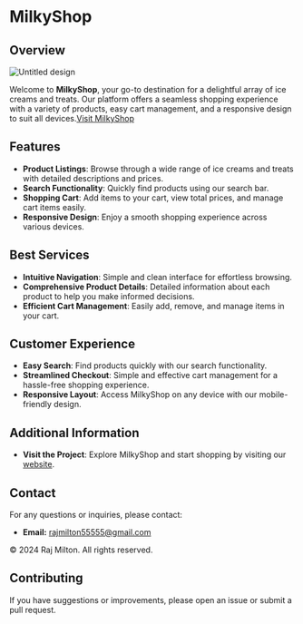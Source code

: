 # MilkyShop

## Overview
![Untitled design](https://github.com/user-attachments/assets/ad7c2c9c-df67-47cf-9fac-1f88fbad15bf)


Welcome to **MilkyShop**, your go-to destination for a delightful array of ice creams and treats. Our platform offers a seamless shopping experience with a variety of products, easy cart management, and a responsive design to suit all devices.[Visit MilkyShop](https://rajmiltonn.github.io/MilkyShop/)

## Features

- **Product Listings**: Browse through a wide range of ice creams and treats with detailed descriptions and prices.
- **Search Functionality**: Quickly find products using our search bar.
- **Shopping Cart**: Add items to your cart, view total prices, and manage cart items easily.
- **Responsive Design**: Enjoy a smooth shopping experience across various devices.

## Best Services

- **Intuitive Navigation**: Simple and clean interface for effortless browsing.
- **Comprehensive Product Details**: Detailed information about each product to help you make informed decisions.
- **Efficient Cart Management**: Easily add, remove, and manage items in your cart.

## Customer Experience

- **Easy Search**: Find products quickly with our search functionality.
- **Streamlined Checkout**: Simple and effective cart management for a hassle-free shopping experience.
- **Responsive Layout**: Access MilkyShop on any device with our mobile-friendly design.

## Additional Information

- **Visit the Project**: Explore MilkyShop and start shopping by visiting our [website](https://rajmiltonn.github.io/MilkyShop/).

## Contact

For any questions or inquiries, please contact:

- **Email:** [rajmilton55555@gmail.com](mailto:rajmilton55555@gmail.com)

© 2024 Raj Milton. All rights reserved.

## Contributing

If you have suggestions or improvements, please open an issue or submit a pull request.
